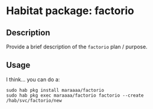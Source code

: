 # Habitat package: factorio

## Description

Provide a brief description of the `factorio` plan / purpose.

## Usage

I think... you can do a:

```
sudo hab pkg install maraaaa/factorio
sudo hab pkg exec maraaaa/factorio factorio --create /hab/svc/factorio/new 
